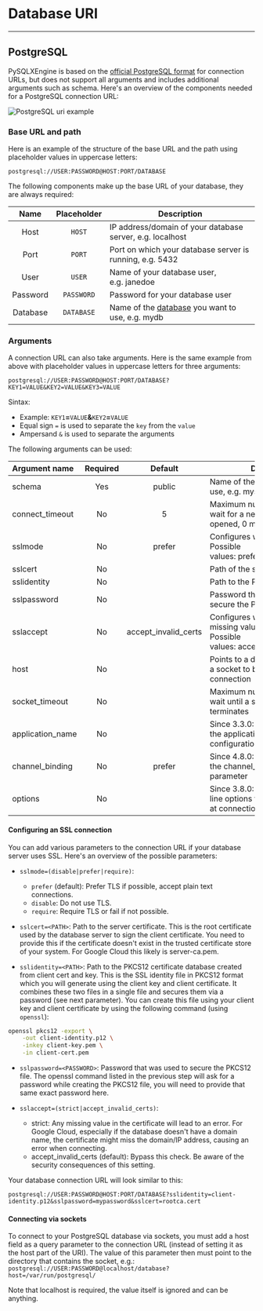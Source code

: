 # Database URI

---

## **PostgreSQL**

PySQLXEngine is based on the [official PostgreSQL format](https://www.postgresql.org/docs/current/libpq-connect.html#LIBPQ-CONNSTRING) for connection URLs, but does not support all arguments and includes additional arguments such as schema. Here's an overview of the components needed for a PostgreSQL connection URL:

<img src="../img/postgresql_uri.png" alt="PostgreSQL uri example">

### **Base URL and path**

Here is an example of the structure of the base URL and the path using placeholder values in uppercase letters:

```text
postgresql://USER:PASSWORD@HOST:PORT/DATABASE
```

The following components make up the base URL of your database, they are always required:

| Name     | Placeholder | Description                                                                                                   |
|:--------:|:-----------:|---------------------------------------------------------------------------------------------------------------|
| Host     | `HOST`      | IP address/domain of your database server, e.g. localhost                                                     |
| Port     | `PORT`      | Port on which your database server is running, e.g. 5432                                                      |
| User     | `USER`      | Name of your database user, e.g. janedoe                                                                      |
| Password | `PASSWORD`  | Password for your database user                                                                               |
| Database | `DATABASE`  | Name of the [database](https://www.postgresql.org/docs/12/manage-ag-overview.html) you want to use, e.g. mydb |


### **Arguments**

A connection URL can also take arguments. Here is the same example from above with placeholder values in uppercase letters for three arguments:

```text
postgresql://USER:PASSWORD@HOST:PORT/DATABASE?KEY1=VALUE&KEY2=VALUE&KEY3=VALUE
```

Sintax:

* Example: `KEY1`**=**`VALUE`**&**`KEY2`**=**`VALUE`
* Equal sign `=` is used to separate the `key` from the `value`
* Ampersand `&` is used to separate the arguments


The following arguments can be used:

| Argument name    | Required | Default              | Description                                                                                                       |
|:-----------------|:--------:|:--------------------:|-------------------------------------------------------------------------------------------------------------------|
| schema           | Yes      | public               | Name of the [schema](https://www.postgresql.org/docs/12/ddl-schemas.html) you want to use, e.g. myschema          |
| connect_timeout  | No       | 5                    | Maximum number of seconds to wait for a new connection to be opened, 0 means no timeout                           |
| sslmode          | No       | prefer               | Configures whether to use TLS. Possible values: prefer, disable, require                                          |
| sslcert          | No       |                      | Path of the server certificate                                                                                    |
| sslidentity      | No       |                      | Path to the PKCS12 certificate                                                                                    |
| sslpassword      | No       |                      | Password that was used to secure the PKCS12 file                                                                  |
| sslaccept        | No       | accept_invalid_certs | Configures whether to check for missing values in the certificate. Possible values: accept_invalid_certs, strict  |
| host             | No       |                      | Points to a directory that contains a socket to be used for the connection                                        |
| socket_timeout   | No       |                      | Maximum number of seconds to wait until a single query terminates                                                 |
| application_name | No       |                      | Since 3.3.0: Specifies a value for the application_name configuration parameter                                   |
| channel_binding  | No       | prefer               | Since 4.8.0: Specifies a value for the channel_binding configuration parameter                                    |
| options          | No       |                      | Since 3.8.0: Specifies command line options to send to the server at connection start                             |

#### **Configuring an SSL connection**
You can add various parameters to the connection URL if your database server uses SSL. Here's an overview of the possible parameters:

* `sslmode=(disable|prefer|require)`:
    - `prefer` (default): Prefer TLS if possible, accept plain text connections.
    - `disable`: Do not use TLS.
    - `require`: Require TLS or fail if not possible.
    
* `sslcert=<PATH>`: Path to the server certificate. This is the root certificate used by the database server to sign the client certificate. You need to provide this if the certificate doesn't exist in the trusted certificate store of your system. For Google Cloud this likely is server-ca.pem.

* `sslidentity=<PATH>`: Path to the PKCS12 certificate database created from client cert and key. This is the SSL identity file in PKCS12 format which you will generate using the client key and client certificate. It combines these two files in a single file and secures them via a password (see next parameter). You can create this file using your client key and client certificate by using the following command (using `openssl`):


```sh
openssl pkcs12 -export \
    -out client-identity.p12 \
    -inkey client-key.pem \
    -in client-cert.pem
```

* `sslpassword=<PASSWORD>`: Password that was used to secure the PKCS12 file. The openssl command listed in the previous step will ask for a password while creating the PKCS12 file, you will need to provide that same exact password here.

* `sslaccept=(strict|accept_invalid_certs)`:
    - strict: Any missing value in the certificate will lead to an error. For Google Cloud, especially if the database doesn't have a domain name, the certificate might miss the domain/IP address, causing an error when connecting.
    - accept_invalid_certs (default): Bypass this check. Be aware of the security consequences of this setting.

Your database connection URL will look similar to this:

```text
postgresql://USER:PASSWORD@HOST:PORT/DATABASE?sslidentity=client-identity.p12&sslpassword=mypassword&sslcert=rootca.cert
```


#### **Connecting via sockets**
To connect to your PostgreSQL database via sockets, you must add a host field as a query parameter to the connection URL (instead of setting it as the host part of the URI). The value of this parameter then must point to the directory that contains the socket, e.g.: `postgresql://USER:PASSWORD@localhost/database?host=/var/run/postgresql/`

Note that localhost is required, the value itself is ignored and can be anything.